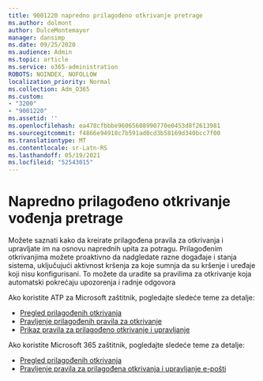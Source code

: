 ```yaml
---
title: 9001220 napredno prilagođeno otkrivanje pretrage
ms.author: dolmont
author: DulceMontemayor
manager: dansimp
ms.date: 09/25/2020
ms.audience: Admin
ms.topic: article
ms.service: o365-administration
ROBOTS: NOINDEX, NOFOLLOW
localization_priority: Normal
ms.collection: Adm_O365
ms.custom:
- "3200"
- "9001220"
ms.assetid: ''
ms.openlocfilehash: ea478cfbbbe96065608990770e0453d8f2613981
ms.sourcegitcommit: f4866e94918c7b591ad0cd3b58169d340bcc7f00
ms.translationtype: MT
ms.contentlocale: sr-Latn-RS
ms.lasthandoff: 05/19/2021
ms.locfileid: "52543015"
---
```

# <a name="advanced-hunting-custom-detections"></a>Napredno prilagođeno otkrivanje vođenja pretrage

Možete saznati kako da kreirate prilagođena pravila za otkrivanja i upravljate im na osnovu naprednih upita za potragu. Prilagođenim otkrivanjima možete proaktivno da nadgledate razne događaje i stanja sistema, uključujući aktivnost kršenja za koje sumnja da su kršenje i uređaje koji nisu konfigurisani. To možete da uradite sa pravilima za otkrivanje koja automatski pokrećaju upozorenja i radnje odgovora
  
Ako koristite ATP za Microsoft zaštitnik, pogledajte sledeće teme za detalje: 
- [Pregled prilagođenih otkrivanja](/windows/security/threat-protection/microsoft-defender-atp/overview-custom-detections)
- [Pravljenje prilagođenih pravila za otkrivanje](/windows/security/threat-protection/microsoft-defender-atp/custom-detection-rules)
- [Prikaz pravila za prilagođeno otkrivanje i upravljanje](/windows/security/threat-protection/microsoft-defender-atp/custom-detections-manage)

Ako koristite Microsoft 365 zaštitnik, pogledajte sledeće teme za detalje: 
- [Pregled prilagođenih otkrivanja](/microsoft-365/security/mtp/custom-detections-overview)
- [Pravljenje pravila za prilagođena otkrivanja i upravljanje e-pošti](/microsoft-365/security/mtp/custom-detection-rules)
